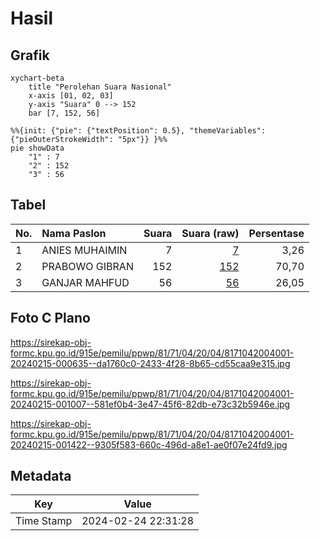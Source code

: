 # Hasil

## Grafik

```mermaid
xychart-beta
    title "Perolehan Suara Nasional"
    x-axis [01, 02, 03]
    y-axis "Suara" 0 --> 152
    bar [7, 152, 56]
```

```mermaid
%%{init: {"pie": {"textPosition": 0.5}, "themeVariables": {"pieOuterStrokeWidth": "5px"}} }%%
pie showData
    "1" : 7
    "2" : 152
    "3" : 56
```

## Tabel

| No. | Nama Paslon    | Suara | Suara (raw) | Persentase |
|:--- |:-------------- | -----:| -----------:| ----------:|
| 1   | ANIES MUHAIMIN | 7     | [7][p-1]    | 3,26       |
| 2   | PRABOWO GIBRAN | 152   | [152][p-2]  | 70,70      |
| 3   | GANJAR MAHFUD  | 56    | [56][p-3]   | 26,05      |


[p-1]: https://github.com/gigit-pemilu/pemilu-2024/blob/main/pilpres/hitung-suara/sub/81-maluku/sub/71-kota-ambon/sub/04-teluk-ambon/sub/2004-wayame/sub/001-tps/sub/paslon-1.txt
[p-2]: https://github.com/gigit-pemilu/pemilu-2024/blob/main/pilpres/hitung-suara/sub/81-maluku/sub/71-kota-ambon/sub/04-teluk-ambon/sub/2004-wayame/sub/001-tps/sub/paslon-2.txt
[p-3]: https://github.com/gigit-pemilu/pemilu-2024/blob/main/pilpres/hitung-suara/sub/81-maluku/sub/71-kota-ambon/sub/04-teluk-ambon/sub/2004-wayame/sub/001-tps/sub/paslon-3.txt

## Foto C Plano

https://sirekap-obj-formc.kpu.go.id/915e/pemilu/ppwp/81/71/04/20/04/8171042004001-20240215-000635--da1760c0-2433-4f28-8b65-cd55caa9e315.jpg

https://sirekap-obj-formc.kpu.go.id/915e/pemilu/ppwp/81/71/04/20/04/8171042004001-20240215-001007--581ef0b4-3e47-45f6-82db-e73c32b5946e.jpg

https://sirekap-obj-formc.kpu.go.id/915e/pemilu/ppwp/81/71/04/20/04/8171042004001-20240215-001422--9305f583-660c-496d-a8e1-ae0f07e24fd9.jpg


## Metadata

| Key        | Value               |
| ---------- | ------------------- |
| Time Stamp | 2024-02-24 22:31:28 |



